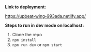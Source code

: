 **Link to deployment:**

https://upbeat-wing-993ada.netlify.app/ 

**Steps to run in dev mode on localhost:**

1. Clone the repo
2. `npm install`
3. `npm run dev` or `npm start`
